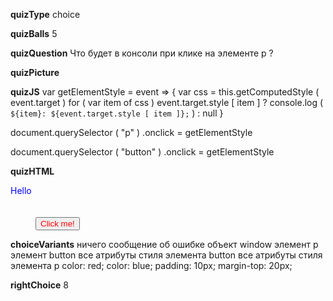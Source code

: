 ____quizType____
choice

____quizBalls____
5

____quizQuestion____
Что будет в консоли при клике на элементе p ?

____quizPicture____


____quizJS____
var getElementStyle =
    event =>  {
        var css = this.getComputedStyle (
            event.target
        )
        for ( var item of css )
            event.target.style [ item ] ?
                console.log (
                    `${item}: ${event.target.style [ item ]};`
                )
                : null
        }

document.querySelector ( "p" )
    .onclick = getElementStyle

document.querySelector ( "button" )
    .onclick = getElementStyle

____quizHTML____
<body>
    <p style="color: blue;">
        Hello
    </p>
    <button style="
        margin-top: 20px;
        margin-left: 40px;
        color: red;
    ">
        Click me!
    </button>
</body>


____choiceVariants____
ничего
сообщение об ошибке
объект window
элемент p
элемент button
все атрибуты стиля элемента button
все атрибуты стиля элемента p
color: red;
color: blue;
padding: 10px;
margin-top: 20px;


____rightChoice____
8
